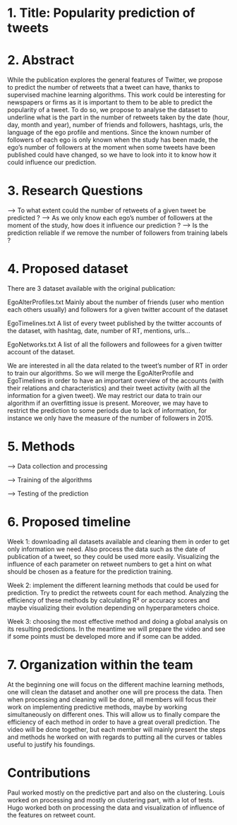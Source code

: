 
# 1. Title: Popularity prediction of tweets 

# 2. Abstract
While the publication explores the general features of Twitter, we propose to predict the number of retweets that a tweet can have, thanks to supervised machine learning algorithms. This work could be interesting for newspapers or firms as it is important to them to be able to predict the popularity of a tweet. To do so, we propose to analyse the dataset to underline what is the part in the number of retweets taken by the date (hour, day, month and year), number of friends and followers, hashtags, urls, the language of the ego profile and mentions. Since the known number of followers of each ego is only known when the study has been made, the ego’s number of followers at the moment when some tweets  have been published could have changed, so we have to look into it to know how it could influence our prediction.

# 3. Research Questions
--> To what extent could the number of retweets of a given tweet be predicted ?
--> As we only know each ego’s number of followers at the moment of the study, how does it influence our prediction ?
--> Is the prediction reliable if we remove the number of followers from training labels ?

# 4. Proposed dataset

There are 3 dataset available with the original publication:

EgoAlterProfiles.txt
Mainly about the number of friends (user who mention each others usually) and followers for a given twitter account of the dataset

EgoTimelines.txt
A list of every tweet published by the twitter accounts of the dataset, with hashtag, date, number of RT, mentions, urls…

EgoNetworks.txt
A list of all the followers and followees for a given twitter account of the dataset.

We are interested in all the data related to the tweet’s  number of RT in order to train our algorithms. So we will merge the EgoAlterProfile and EgoTimelines in order to have an important overview of the accounts (with their relations and characteristics) and their tweet activity (with all the information for a given tweet). We may restrict our data to train our algorithm if an overfitting issue is present. Moreover, we may have to restrict the prediction to some periods due to lack of information, for instance we only have the measure of the number of followers in 2015.

# 5. Methods

--> Data collection and processing

--> Training of the algorithms

--> Testing of the prediction

# 6. Proposed timeline

Week 1: downloading all datasets available and cleaning them in order to get only information we need. Also process the data such as the date of publication of a tweet, so they could be used more easily.  Visualizing the influence of each parameter on retweet numbers to get a hint on what should be chosen as a feature for the prediction training. 

Week 2: implement the different learning methods that could be used for prediction. Try to predict the retweets count for each method. Analyzing the efficiency of these methods by calculating R² or accuracy scores and maybe visualizing their evolution depending on hyperparameters choice. 

Week 3: choosing the most effective method and doing a global analysis on its resulting predictions. In the meantime we will prepare the video and see if some points must be developed more and if some can be added.

# 7. Organization within the team

At the beginning one will focus on the different machine learning methods, one will clean the dataset and another one will pre process the data. Then when processing and cleaning  will be done, all members will focus their work on implementing predictive methods, maybe by working simultaneously on different ones. This will allow us to finally compare the efficiency of each method in order to have a great overall prediction.
The video will be done together, but each member will mainly present the steps and methods he worked on with regards to putting all the curves or tables useful to justify his foundings.

# Contributions

Paul worked mostly on the predictive part and also on the clustering.
Louis worked on processing and mostly on clustering part, with a lot of tests.
Hugo worked both on processing the data and visualization of influence of the features on retweet count.

